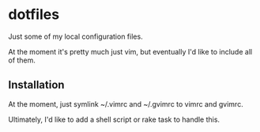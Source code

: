 # dotfiles

Just some of my local configuration files. 

At the moment it's pretty much just vim, but eventually I'd like to include all of them.

## Installation

At the moment, just symlink ~/.vimrc and ~/.gvimrc to vimrc and gvimrc.

Ultimately, I'd like to add a shell script or rake task to handle this.
